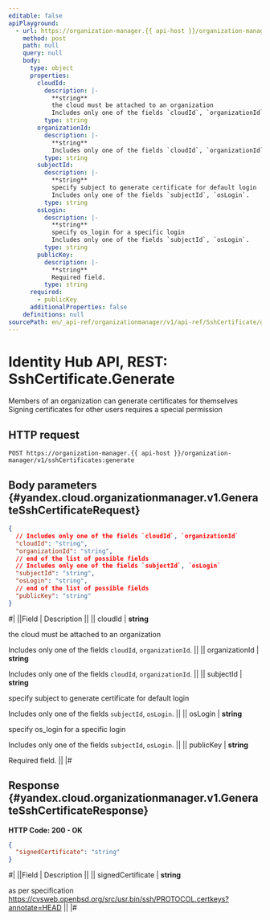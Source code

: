 ```yaml
---
editable: false
apiPlayground:
  - url: https://organization-manager.{{ api-host }}/organization-manager/v1/sshCertificates:generate
    method: post
    path: null
    query: null
    body:
      type: object
      properties:
        cloudId:
          description: |-
            **string**
            the cloud must be attached to an organization
            Includes only one of the fields `cloudId`, `organizationId`.
          type: string
        organizationId:
          description: |-
            **string**
            Includes only one of the fields `cloudId`, `organizationId`.
          type: string
        subjectId:
          description: |-
            **string**
            specify subject to generate certificate for default login
            Includes only one of the fields `subjectId`, `osLogin`.
          type: string
        osLogin:
          description: |-
            **string**
            specify os_login for a specific login
            Includes only one of the fields `subjectId`, `osLogin`.
          type: string
        publicKey:
          description: |-
            **string**
            Required field. 
          type: string
      required:
        - publicKey
      additionalProperties: false
    definitions: null
sourcePath: en/_api-ref/organizationmanager/v1/api-ref/SshCertificate/generate.md
---
```


# Identity Hub API, REST: SshCertificate.Generate

Members of an organization can generate certificates for themselves
Signing certificates for other users requires a special permission

## HTTP request

```
POST https://organization-manager.{{ api-host }}/organization-manager/v1/sshCertificates:generate
```

## Body parameters {#yandex.cloud.organizationmanager.v1.GenerateSshCertificateRequest}

```json
{
  // Includes only one of the fields `cloudId`, `organizationId`
  "cloudId": "string",
  "organizationId": "string",
  // end of the list of possible fields
  // Includes only one of the fields `subjectId`, `osLogin`
  "subjectId": "string",
  "osLogin": "string",
  // end of the list of possible fields
  "publicKey": "string"
}
```

#|
||Field | Description ||
|| cloudId | **string**

the cloud must be attached to an organization

Includes only one of the fields `cloudId`, `organizationId`. ||
|| organizationId | **string**

Includes only one of the fields `cloudId`, `organizationId`. ||
|| subjectId | **string**

specify subject to generate certificate for default login

Includes only one of the fields `subjectId`, `osLogin`. ||
|| osLogin | **string**

specify os_login for a specific login

Includes only one of the fields `subjectId`, `osLogin`. ||
|| publicKey | **string**

Required field.  ||
|#

## Response {#yandex.cloud.organizationmanager.v1.GenerateSshCertificateResponse}

**HTTP Code: 200 - OK**

```json
{
  "signedCertificate": "string"
}
```

#|
||Field | Description ||
|| signedCertificate | **string**

as per specification https://cvsweb.openbsd.org/src/usr.bin/ssh/PROTOCOL.certkeys?annotate=HEAD ||
|#